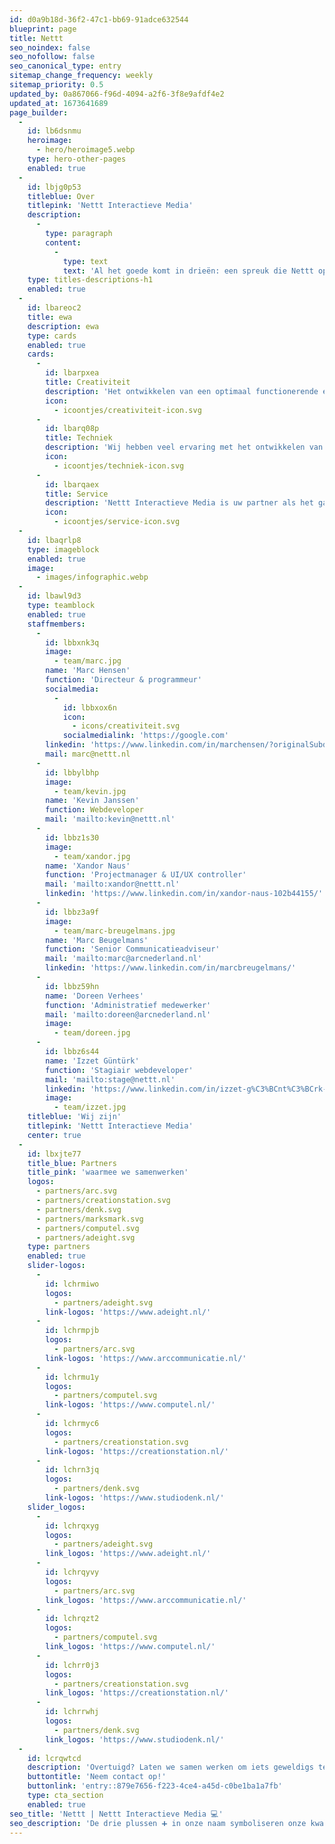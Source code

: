 ```yaml
---
id: d0a9b18d-36f2-47c1-bb69-91adce632544
blueprint: page
title: Nettt
seo_noindex: false
seo_nofollow: false
seo_canonical_type: entry
sitemap_change_frequency: weekly
sitemap_priority: 0.5
updated_by: 0a867066-f96d-4094-a2f6-3f8e9afdf4e2
updated_at: 1673641689
page_builder:
  -
    id: lb6dsnmu
    heroimage:
      - hero/heroimage5.webp
    type: hero-other-pages
    enabled: true
  -
    id: lbjg0p53
    titleblue: Over
    titlepink: 'Nettt Interactieve Media'
    description:
      -
        type: paragraph
        content:
          -
            type: text
            text: 'Al het goede komt in drieën: een spreuk die Nettt op het lijf is geschreven! De drie plussen in onze naam symboliseren onze kwaliteit in techniek, creativiteit en service: de pijlers van ons (nettt)werk.'
    type: titles-descriptions-h1
    enabled: true
  -
    id: lbareoc2
    title: ewa
    description: ewa
    type: cards
    enabled: true
    cards:
      -
        id: lbarpxea
        title: Creativiteit
        description: 'Het ontwikkelen van een optimaal functionerende en originele website, webshop of webapplicatie vraagt om creatief denkwerk. En dat kunt u met een gerust hart aan de vakmensen van Nettt Interactieve Media toevertrouwen. Wij werken samen met partnerbedrijf Arc Communicatie en vormgevers om functionaliteit en originaliteit te integreren in een sterk totaalconcept.'
        icon:
          - icoontjes/creativiteit-icon.svg
      -
        id: lbarq08p
        title: Techniek
        description: 'Wij hebben veel ervaring met het ontwikkelen van content management systemen, mobiele en internetapplicaties, webstandaarden, SEO, narrowcasting, inspectietools, webshops en andere technische oplossingen. Onze up-to-date kennis stelt ons in staat om dynamische oplossingen te bieden die aansluiten bij de behoeften van gebruikers.'
        icon:
          - icoontjes/techniek-icon.svg
      -
        id: lbarqaex
        title: Service
        description: 'Nettt Interactieve Media is uw partner als het gaat om het onderhoud van techniek, inhoud, vindbaarheid en meer. Bij Nettt Interactieve Media is de continuïteit van uw website altijd gewaarborgd. Een goed onderhouden website is belangrijk voor de continuïteit van uw online aanwezigheid. Het is daarom van groot belang om periodiek onderhoud aan uw website te plegen.'
        icon:
          - icoontjes/service-icon.svg
  -
    id: lbaqrlp8
    type: imageblock
    enabled: true
    image:
      - images/infographic.webp
  -
    id: lbawl9d3
    type: teamblock
    enabled: true
    staffmembers:
      -
        id: lbbxnk3q
        image:
          - team/marc.jpg
        name: 'Marc Hensen'
        function: 'Directeur & programmeur'
        socialmedia:
          -
            id: lbbxox6n
            icon:
              - icons/creativiteit.svg
            socialmedialink: 'https://google.com'
        linkedin: 'https://www.linkedin.com/in/marchensen/?originalSubdomain=nl'
        mail: marc@nettt.nl
      -
        id: lbbylbhp
        image:
          - team/kevin.jpg
        name: 'Kevin Janssen'
        function: Webdeveloper
        mail: 'mailto:kevin@nettt.nl'
      -
        id: lbbz1s30
        image:
          - team/xandor.jpg
        name: 'Xandor Naus'
        function: 'Projectmanager & UI/UX controller'
        mail: 'mailto:xandor@nettt.nl'
        linkedin: 'https://www.linkedin.com/in/xandor-naus-102b44155/'
      -
        id: lbbz3a9f
        image:
          - team/marc-breugelmans.jpg
        name: 'Marc Beugelmans'
        function: 'Senior Communicatieadviseur'
        mail: 'mailto:marc@arcnederland.nl'
        linkedin: 'https://www.linkedin.com/in/marcbreugelmans/'
      -
        id: lbbz59hn
        name: 'Doreen Verhees'
        function: 'Administratief medewerker'
        mail: 'mailto:doreen@arcnederland.nl'
        image:
          - team/doreen.jpg
      -
        id: lbbz6s44
        name: 'Izzet Güntürk'
        function: 'Stagiair webdeveloper'
        mail: 'mailto:stage@nettt.nl'
        linkedin: 'https://www.linkedin.com/in/izzet-g%C3%BCnt%C3%BCrk-b89529216/'
        image:
          - team/izzet.jpg
    titleblue: 'Wij zijn'
    titlepink: 'Nettt Interactieve Media'
    center: true
  -
    id: lbxjte77
    title_blue: Partners
    title_pink: 'waarmee we samenwerken'
    logos:
      - partners/arc.svg
      - partners/creationstation.svg
      - partners/denk.svg
      - partners/marksmark.svg
      - partners/computel.svg
      - partners/adeight.svg
    type: partners
    enabled: true
    slider-logos:
      -
        id: lchrmiwo
        logos:
          - partners/adeight.svg
        link-logos: 'https://www.adeight.nl/'
      -
        id: lchrmpjb
        logos:
          - partners/arc.svg
        link-logos: 'https://www.arccommunicatie.nl/'
      -
        id: lchrmu1y
        logos:
          - partners/computel.svg
        link-logos: 'https://www.computel.nl/'
      -
        id: lchrmyc6
        logos:
          - partners/creationstation.svg
        link-logos: 'https://creationstation.nl/'
      -
        id: lchrn3jq
        logos:
          - partners/denk.svg
        link-logos: 'https://www.studiodenk.nl/'
    slider_logos:
      -
        id: lchrqxyg
        logos:
          - partners/adeight.svg
        link_logos: 'https://www.adeight.nl/'
      -
        id: lchrqyvy
        logos:
          - partners/arc.svg
        link_logos: 'https://www.arccommunicatie.nl/'
      -
        id: lchrqzt2
        logos:
          - partners/computel.svg
        link_logos: 'https://www.computel.nl/'
      -
        id: lchrr0j3
        logos:
          - partners/creationstation.svg
        link_logos: 'https://creationstation.nl/'
      -
        id: lchrrwhj
        logos:
          - partners/denk.svg
        link_logos: 'https://www.studiodenk.nl/'
  -
    id: lcrqwtcd
    description: 'Overtuigd? Laten we samen werken om iets geweldigs te realiseren!'
    buttontitle: 'Neem contact op!'
    buttonlink: 'entry::879e7656-f223-4ce4-a45d-c0be1ba1a7fb'
    type: cta_section
    enabled: true
seo_title: 'Nettt | Nettt Interactieve Media 💻'
seo_description: 'De drie plussen ➕ in onze naam symboliseren onze kwaliteit in techniek, creativiteit en service: de pijlers van ons (nettt)werk! 🚀'
---
```

